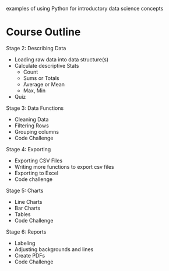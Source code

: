 examples of using Python for introductory data science concepts


# Course Outline


Stage 2: Describing Data

- Loading raw data into data structure(s)
- Calculate descriptive Stats
	- Count
	- Sums or Totals 
	- Average or Mean
	- Max, Min 
- Quiz


Stage 3: Data Functions

- Cleaning Data
- Filtering Rows 
- Grouping columns
- Code Challenge 


Stage 4: Exporting
- Exporting CSV Files
- Writing more functions to export csv files
- Exporting to Excel
- Code challenge


Stage 5: Charts

- Line Charts
- Bar Charts
- Tables
- Code Challenge


Stage 6: Reports

- Labeling
- Adjusting backgrounds and lines
- Create PDFs
- Code Challenge